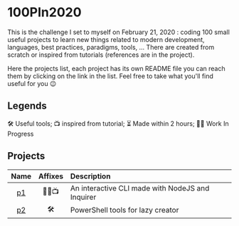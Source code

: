 # 100PIn2020

This is the challenge I set to myself on February 21, 2020 : coding 100 small useful projects to learn new things related to modern development, languages, best practices, paradigms, tools, ... There are created from scratch or inspired from tutorials (references are in the project).

Here the projects list, each project has its own README file you can reach them by clicking on the link in the list. Feel free to take what you'll find useful for you 😉

## Legends

🛠 Useful tools;
📺 inspired from tutorial;
⏳ Made within 2 hours;
👷‍♂️ Work In Progress

## Projects

|         Name         | Affixes | Description                                      |
| :------------------: | :-----: | :----------------------------------------------- |
| [p1](./p1/README.md) |  👷‍♂️📺   | An interactive CLI made with NodeJS and Inquirer |
| [p2](./p2/README.md) |    🛠    | PowerShell tools for lazy creator                |
